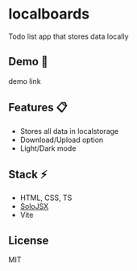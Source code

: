 # localboards
Todo list app that stores data locally

## Demo :gem:
demo link

## Features :clipboard:
- Stores all data in localstorage
- Download/Upload option
- Light/Dark mode

## Stack :zap:
- HTML, CSS, TS
- [SoloJSX](https://github.com/SoloJSX/SoloJSX)
- Vite

## License
MIT
